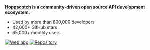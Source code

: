 **[Hoppscotch](https://hoppscotch.io) is a community-driven open source API development ecosystem.**

- Used by more than 800,000 developers
- 42,000+ GitHub stars
- 65,000+ monthly users

[![Web app](https://img.shields.io/badge/Web%20App%20➔-2da44e)](https://hoppscotch.io) [![Repository](https://img.shields.io/badge/Repository-555?logo=github)](https://github.com/hoppscotch/hoppscotch)

<!-- [<img src="https://repobeats.axiom.co/api/embed/2717e9b3e49b7cd655477e9bdab97dea3c1d4b1a.svg" align="center" width="100%">](https://hoppscotch.io) -->
